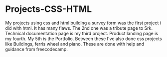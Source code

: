 # Projects-CSS-HTML
My projects using css and html
building a survey form was the first project i did with html. It has many flaws. The 2nd one was a tribute page to Srk.
Technical documentation page is my third project. Product landing page is my fourth. My 5th is the Portfolio.
Between these I've also done css projects like Buildings, ferris wheel and piano. These are done with help and guidance from freecodecamp.
